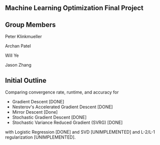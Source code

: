 ## Machine Learning Optimization Final Project

## Group Members
Peter Klinkmueller

Archan Patel

Will Ye

Jason Zhang

## Initial Outline
Comparing convergence rate, runtime, and accuracy for
  - Gradient Descent [DONE]
  - Nesterov's Accelerated Gradient Descent [DONE]
  - Mirror Descent [Done]
  - Stochastic Gradient Descent [DONE]
  - Stochastic Variance Reduced Gradient (SVRG) [DONE]

with Logistic Regression [DONE] and SVD [UNIMPLEMENTED] and L-2/L-1 regularization [UNIMPLEMENTED].
